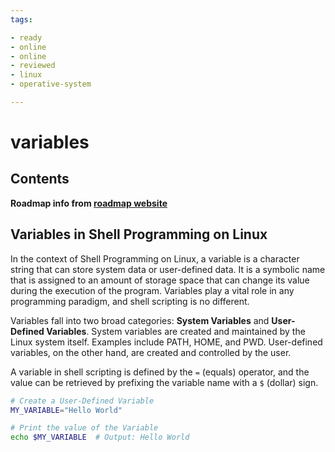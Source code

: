 ```yaml
---
tags:

- ready
- online
- online
- reviewed
- linux
- operative-system

---
```


# variables

## Contents

__Roadmap info from [roadmap website](https://roadmap.sh/linux/shell-programming/variables)__

## Variables in Shell Programming on Linux

In the context of Shell Programming on Linux, a variable is a character string that can store system data or user-defined data. It is a symbolic name that is assigned to an amount of storage space that can change its value during the execution of the program. Variables play a vital role in any programming paradigm, and shell scripting is no different.

Variables fall into two broad categories: __System Variables__ and __User-Defined Variables__. System variables are created and maintained by the Linux system itself. Examples include PATH, HOME, and PWD. User-defined variables, on the other hand, are created and controlled by the user.

A variable in shell scripting is defined by the `=` (equals) operator, and the value can be retrieved by prefixing the variable name with a `$` (dollar) sign.

```bash
# Create a User-Defined Variable
MY_VARIABLE="Hello World"

# Print the value of the Variable
echo $MY_VARIABLE  # Output: Hello World

```
